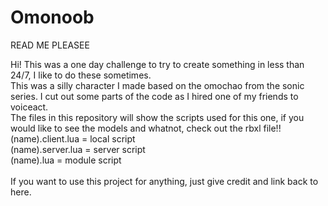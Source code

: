 # Omonoob
READ ME PLEASEE

Hi! This was a one day challenge to try to create something in less than 24/7, I like to do these sometimes. <br/>
This was a silly character I made based on the omochao from the sonic series. I cut out some parts of the code as I hired one of my friends to voiceact. <br/>
The files in this repository will show the scripts used for this one, if you would like to see the models and whatnot, check out the rbxl file!!  <br/>
(name).client.lua = local script  <br/>
(name).server.lua = server script <br/>
(name).lua = module script <br/>
  <br/>
If you want to use this project for anything, just give credit and link back to here.
